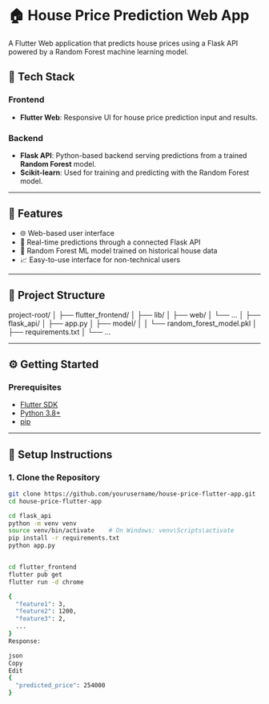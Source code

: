 # 🏠 House Price Prediction Web App

A Flutter Web application that predicts house prices using a Flask API powered by a Random Forest machine learning model.


## 🧠 Tech Stack

### Frontend
- **Flutter Web**: Responsive UI for house price prediction input and results.

### Backend
- **Flask API**: Python-based backend serving predictions from a trained **Random Forest** model.
- **Scikit-learn**: Used for training and predicting with the Random Forest model.

---

## 🚀 Features

- 🌐 Web-based user interface
- 🔌 Real-time predictions through a connected Flask API
- 🧪 Random Forest ML model trained on historical house data
- 📈 Easy-to-use interface for non-technical users

---

## 📂 Project Structure

project-root/ │ ├── flutter_frontend/ │ ├── lib/ │ ├── web/ │ └── ... │ ├── flask_api/ │ ├── app.py │ ├── model/ │ │ └── random_forest_model.pkl │ ├── requirements.txt │ └── ...


---

## ⚙️ Getting Started

### Prerequisites

- [Flutter SDK](https://flutter.dev/docs/get-started/install)
- [Python 3.8+](https://www.python.org/)
- [pip](https://pip.pypa.io/en/stable/)

---

## 🔧 Setup Instructions

### 1. Clone the Repository

```bash
git clone https://github.com/yourusername/house-price-flutter-app.git
cd house-price-flutter-app

cd flask_api
python -m venv venv
source venv/bin/activate    # On Windows: venv\Scripts\activate
pip install -r requirements.txt
python app.py


cd flutter_frontend
flutter pub get
flutter run -d chrome

{
  "feature1": 3,
  "feature2": 1200,
  "feature3": 2,
  ...
}
Response:

json
Copy
Edit
{
  "predicted_price": 254000
}

